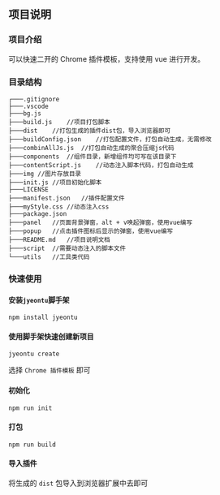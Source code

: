 ## 项目说明

### 项目介绍

可以快速二开的 Chrome 插件模板，支持使用 vue 进行开发。

### 目录结构

```
┌───.gitignore
├───.vscode
├───bg.js
├───build.js    //项目打包脚本
├───dist    //打包生成的插件dist包，导入浏览器即可
├───buildConfig.json    //打包配置文件，打包自动生成，无需修改
├───combinAllJs.js  //打包自动生成的聚合压缩js代码
├───components  //组件目录，新增组件均可写在该目录下
├───contentScript.js    //动态注入脚本代码，打包自动生成
├───img //图片存放目录
├───init.js //项目初始化脚本
├───LICENSE
├───manifest.json   //插件配置文件
├───myStyle.css //动态注入css
├───package.json
├───panel   //页面背景弹窗，alt + v唤起弹窗，使用vue编写
├───popup   //点击插件图标后显示的弹窗，使用vue编写
├───README.md   //项目说明文档
├───script  //需要动态注入的脚本文件
└───utils   //工具类代码
```

### 快速使用

#### 安装`jyeontu`脚手架

```shell
npm install jyeontu
```

#### 使用脚手架快速创建新项目

```shell
jyeontu create
```

选择 `Chrome 插件模板` 即可

#### 初始化

```shell
npm run init
```

#### 打包

```shell
npm run build
```

#### 导入插件

将生成的 `dist` 包导入到浏览器扩展中去即可
